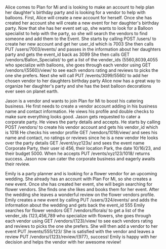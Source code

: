 Alice comes to Plan for Mi and is looking to make an account to help plan her daughter's birthday party and is looking for a vendor to help with balloons. First, Alice will create a new account for herself. Once she has created her account she will create a new event for her daughter's birthday party. Now that she has her event set up, she wants to look for a Balloon specialist to help with the party, so she will search the vendors to find someone and add them to the Event.
She starts by calling POST /users/ to create her new account and get her user_id which is 7003
She then calls PUT /users/7003/events/ and passes in the information about her daughters party and gets the event_id back as 3099
She then calls GET /vendors/Ballon_Specialist/ to get a list of the vender_ids (5560,8039,4055 who specialize with balloons, she goes through each vendor using GET /vendors/{5560}/view/ to see each vendors rating and reviews to picks the one she prefers.
Next she will call PUT /events/3099/5560/ to add her chosen vendor to her daughters birthday party
Alice now has a great way to organize her daughter's party and she has the best balloon decorations ever seen on planet earth.


Jason is a vendor and wants to join Plan for Mi to boost his catering business. He first needs to create a vendor account adding in his business name and contact information. He views his profile and double checks to make sure everything looks good. Jason gets requested to cater a corporate party. He views the party details and accepts. 
He starts by calling POST /vendors/ to create his vendor account and gets his vendor_id which is 1018
He checks his vendor profile GET /vendors/1018/view/ and sees his name and contact, no ratings or reviews since he is a new vendor
He looks over the party details GET /event/xyz123s/ and sees the event name Corporate Party, their user id 456, their location Park, the date 10/16/23, and their budget 5000.
When he accepts PUT /events/xyz123/1018/ returns success.
Jason now can cater the corporate business and eagerly awaits their review.


Emily is a party planner and is looking for a flower vendor for an upcoming wedding. She already has an account with Plan For Mi, so she creates a new event. Once she has created her event, she will begin searching for flower vendors. She finds one she likes and books them for her event. After the wedding she leaves a wonderful review on the flower vendors profile. 
Emily creates a new event by calling PUT /users/324/events/ and adds the information about the wedding and gets back the event_id 555
Emily searches for flower vendors GET /vendors/florals/ to get a list of the vender_ids (123,456,789 who specialize with flowers, she goes through each vendor using GET /vendors/{123}/view/ to see each vendors rating and reviews to picks the one she prefers.
She will then add a vendor to her event PUT /events/555/123/ 
She is satisfied with the vendor and leaves a review PUT /vendors/{123}/review/{977}, success!
Emily is happy with her decision and helps the vendor with her awesome review!
